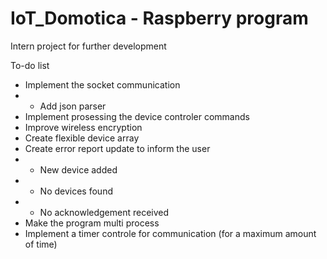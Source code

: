 # IoT_Domotica - Raspberry program

Intern project for further development

To-do list
- Implement the socket communication
- - Add json parser
- Implement prosessing the device controler commands
- Improve wireless encryption
- Create flexible device array
- Create error report update to inform the user
- - New device added
- - No devices found
- - No acknowledgement received
- Make the program multi process
- Implement a timer controle for communication (for a maximum amount of time)
